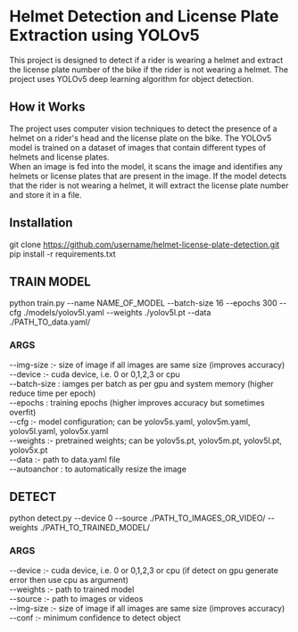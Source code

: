 # Helmet Detection and License Plate Extraction using YOLOv5
This project is designed to detect if a rider is wearing a helmet and extract the license plate number of the bike if the rider is not wearing a helmet. The project uses YOLOv5 deep learning algorithm for object detection.
## How it Works
The project uses computer vision techniques to detect the presence of a helmet on a rider's head and the license plate on the bike. The YOLOv5 model is trained on a dataset of images that contain different types of helmets and license plates.<br/>
When an image is fed into the model, it scans the image and identifies any helmets or license plates that are present in the image. If the model detects that the rider is not wearing a helmet, it will extract the license plate number and store it in a file.


## Installation
git clone https://github.com/username/helmet-license-plate-detection.git<br/>
pip install -r requirements.txt

## TRAIN MODEL 
python train.py --name NAME_OF_MODEL --batch-size 16 --epochs 300 --cfg ./models/yolov5l.yaml --weights ./yolov5l.pt --data ./PATH_TO_data.yaml/  
### ARGS
 --img-size :- size of image if all images are same size (improves accuracy)<br/>
 --device :- cuda device, i.e. 0 or 0,1,2,3 or cpu<br/>
 --batch-size : iamges per batch as per gpu and system memory (higher reduce time per epoch)<br/>
 --epochs : training epochs (higher improves accuracy but sometimes overfit)<br/>
 --cfg :- model configuration; can be yolov5s.yaml, yolov5m.yaml, yolov5l.yaml, yolov5x.yaml<br/>
 --weights :- pretrained weights; can be yolov5s.pt, yolov5m.pt, yolov5l.pt, yolov5x.pt<br/>
 --data :- path to data.yaml file  <br/>
 --autoanchor : to automatically resize the image<br/>

## DETECT 
python detect.py --device 0 --source ./PATH_TO_IMAGES_OR_VIDEO/ --weights ./PATH_TO_TRAINED_MODEL/
### ARGS 
 
  --device :- cuda device, i.e. 0 or 0,1,2,3 or cpu (if detect on gpu generate error then use cpu as argument)<br/>
  --weights :- path to trained model<br/>
  --source :- path to images or videos<br/>
  --img-size :- size of image if all images are same size (improves accuracy)<br/>
  --conf :- minimum confidence to detect object<br/>

